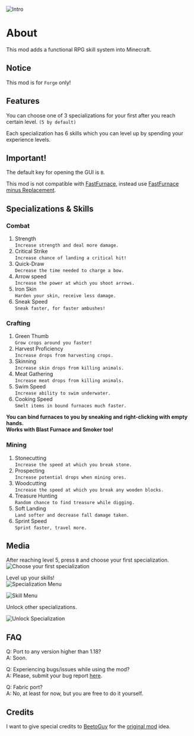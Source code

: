 ![Intro](https://i.ibb.co/dmDRsfw/intro.png)

# About

This mod adds a functional RPG skill system into Minecraft.

## Notice

This mod is for `Forge` only!

## Features

You can choose one of 3 specializations for your first after you reach certain level. `(5 by default)`

Each specialization has 6 skills which you can level up by spending your experience levels.

## Important!

The default key for opening the GUI is `B`.

This mod is not compatible with [FastFurnace](https://www.curseforge.com/minecraft/mc-mods/fastfurnace), instead
use [FastFurnace minus Replacement](https://www.curseforge.com/minecraft/mc-mods/fastfurnace-minus-replacement).

## Specializations & Skills

### Combat

1. Strength  
   `Increase strength and deal more damage.`
2. Critical Strike  
   `Increase chance of landing a critical hit!`
3. Quick-Draw  
   `Decrease the time needed to charge a bow.`
4. Arrow speed  
   `Increase the power at which you shoot arrows.`
5. Iron Skin  
   `Harden your skin, receive less damage.`
6. Sneak Speed  
   `Sneak faster, for faster ambushes!`

### Crafting

1. Green Thumb  
   `Grow crops around you faster!`
2. Harvest Proficiency  
   `Increase drops from harvesting crops.`
3. Skinning  
   `Increase skin drops from killing animals.`
4. Meat Gathering  
   `Increase meat drops from killing animals.`
5. Swim Speed  
   `Increase ability to swim underwater.`
6. Cooking Speed  
   `Smelt items in bound furnaces much faster.`

**You can bind furnaces to you by sneaking and right-clicking with empty hands.**  
**Works with Blast Furnace and Smoker too!**

### Mining

1. Stonecutting  
   `Increase the speed at which you break stone.`
2. Prospecting  
   `Increase potential drops when mining ores.`
3. Woodcutting  
   `Increase the speed at which you break any wooden blocks.`
4. Treasure Hunting  
   `Random chance to find treasure while digging.`
5. Soft Landing  
   `Land softer and decrease fall damage taken.`
6. Sprint Speed  
   `Sprint faster, travel more.`

## Media

After reaching level 5, press `B` and choose your first specialization.  
![Choose your first specialization](https://i.ibb.co/Snztyth/choose.gif)

Level up your skills!  
![Specialization Menu](https://i.ibb.co/T1hjBL3/spec.png)

![Skill Menu](https://i.ibb.co/7vZpFDw/skill.png)

Unlock other specializations.

![Unlock Specialization](https://i.ibb.co/72GjxBS/unlock-spec.png)

## FAQ

Q: Port to any version higher than 1.18?  
A: Soon.

Q: Experiencing bugs/issues while using the mod?  
A: Please, submit your bug report [here](https://github.com/darkorg69/better-leveling/issues).

Q: Fabric port?  
A: No, at least for now, but you are free to do it yourself.

## Credits

I want to give special credits to [BeetoGuy](https://www.curseforge.com/members/beetoguy) for
the [original mod](https://www.curseforge.com/minecraft/mc-mods/level-up) idea.
